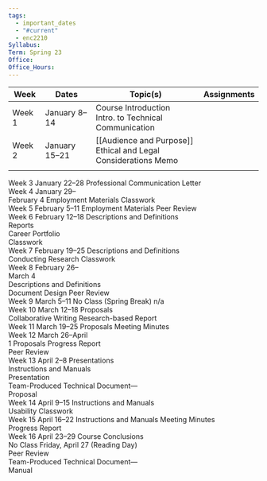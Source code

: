 ```yaml
---
tags:
  - important_dates
  - "#current"
  - enc2210
Syllabus: 
Term: Spring 23
Office: 
Office_Hours:
---
```

| Week   | Dates         | Topic(s)                                                   | Assignments |
| ------ | ------------- | ---------------------------------------------------------- | ----------- |
| Week 1 | January 8–14  | Course Introduction <br> Intro. to Technical Communication |             |
| Week 2 | January 15–21 | [[Audience and Purpose]] <br>Ethical and Legal Considerations Memo                                    |             |
|        |               |                                                            |             |




Week 3 January 22–28 Professional Communication Letter  
Week 4 January 29–  
February 4 Employment Materials Classwork  
Week 5 February 5–11 Employment Materials Peer Review  
Week 6 February 12–18 Descriptions and Definitions  
Reports  
Career Portfolio  
Classwork  
Week 7 February 19–25 Descriptions and Definitions  
Conducting Research Classwork  
Week 8 February 26–  
March 4  
Descriptions and Definitions  
Document Design Peer Review  
Week 9 March 5–11 No Class (Spring Break) n/a  
Week 10 March 12–18 Proposals  
Collaborative Writing Research-based Report  
Week 11 March 19–25 Proposals Meeting Minutes  
Week 12 March 26–April  
1 Proposals Progress Report  
Peer Review  
Week 13 April 2–8 Presentations  
Instructions and Manuals  
Presentation  
Team-Produced Technical Document—  
Proposal  
Week 14 April 9–15 Instructions and Manuals  
Usability Classwork  
Week 15 April 16–22 Instructions and Manuals Meeting Minutes  
Progress Report  
Week 16 April 23–29 Course Conclusions  
No Class Friday, April 27 (Reading Day)  
Peer Review  
Team-Produced Technical Document—  
Manual
